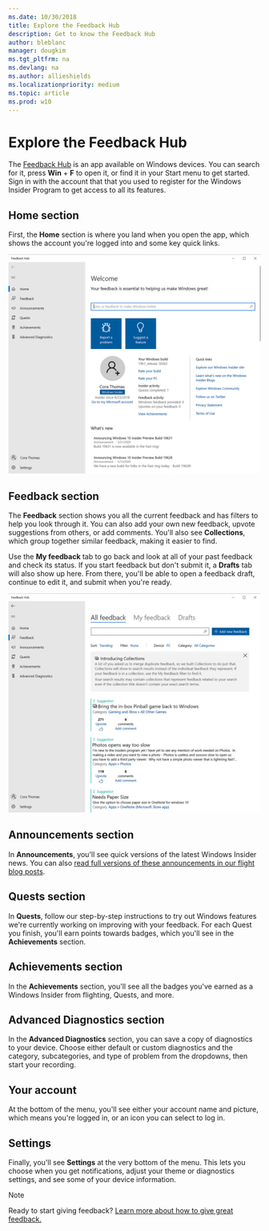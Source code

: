 ```yaml
---
ms.date: 10/30/2018
title: Explore the Feedback Hub
description: Get to know the Feedback Hub
author: bleblanc
manager: dougkim
ms.tgt_pltfrm: na
ms.devlang: na
ms.author: allieshields
ms.localizationpriority: medium
ms.topic: article
ms.prod: w10
---
```

# Explore the Feedback Hub 

The [Feedback Hub](https://aka.ms/WIPFeedbackHub) is an app available on Windows devices. You can search for it, press **Win** + **F** to open it, or find it in your Start menu to get started. Sign in with the account that that you used to register for the Windows Insider Program to get access to all its features.

## Home section

First, the **Home** section is where you land when you open the app, which shows the account you're logged into and some key quick links. 

![The Home section of the Feedback Hub.](images/FBH-home.jpg)

## Feedback section

The **Feedback** section shows you all the current feedback and has filters to help you look through it. You can also add your own new feedback, upvote suggestions from others, or add comments. You'll also see **Collections**, which group together similar feedback, making it easier to find.

Use the **My feedback** tab to go back and look at all of your past feedback and check its status. If you start feedback but don't submit it, a **Drafts** tab will also show up here. From there, you'll be able to open a feedback draft, continue to edit it, and submit when you're ready.

![The Feedback section of the Feedback Hub.](images/FBH-feedback.jpg)

## Announcements section

In **Announcements**, you'll see quick versions of the latest Windows Insider news. You can also [read full versions of these announcements in our flight blog posts](https://blogs.windows.com/windows-insider/). 

## Quests section

In **Quests**, follow our step-by-step instructions to try out Windows features we're currently working on improving with your feedback. For each Quest you finish, you'll earn points towards badges, which you'll see in the **Achievements** section. 

## Achievements section

In the **Achievements** section, you'll see all the badges you've earned as a Windows Insider from flighting, Quests, and more.

## Advanced Diagnostics section

In the **Advanced Diagnostics** section, you can save a copy of diagnostics to your device. Choose either default or custom diagnostics and the category, subcategories, and type of problem from the dropdowns, then start your recording.

## Your account

At the bottom of the menu, you'll see either your account name and picture, which means you're logged in, or an icon you can select to log in.

## Settings

Finally, you'll see **Settings** at the very bottom of the menu. This lets you choose when you get notifications, adjust your theme or diagnostics settings, and see some of your device information. 

> [!NOTE] 
> Ready to start giving feedback? [Learn more about how to give great feedback.](../feedback.md)

